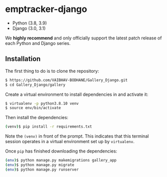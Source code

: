 # emptracker-django

* Python (3.8, 3.9)
* Django (3.0, 3.1)

We **highly recommend** and only officially support the latest patch release of
each Python and Django series.


## Installation
The first thing to do is to clone the repository:

```sh
$ https://github.com/VAIBHAV-BODHANE/Gallery_Django.git
$ cd Gallery_Django/gallery
```

Create a virtual environment to install dependencies in and activate it:

```sh
$ virtualenv -p python3.8.10 venv
$ source env/bin/activate
```
Then install the dependencies:

```sh
(venv)$ pip install -r requirements.txt
```
Note the `(venv)` in front of the prompt. This indicates that this terminal
session operates in a virtual environment set up by `virtualenv`.

Once `pip` has finished downloading the dependencies:
```sh
(env)$ python manage.py makemigrations gallery_app
(env)$ python manage.py migrate
(env)$ python manage.py runserver
```
